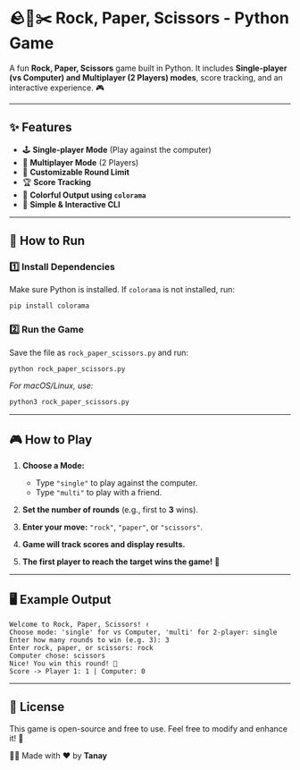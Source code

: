# 🪨📄✂️ Rock, Paper, Scissors - Python Game

A fun **Rock, Paper, Scissors** game built in Python. It includes **Single-player (vs Computer) and Multiplayer (2 Players) modes**, score tracking, and an interactive experience. 🎮  

---

## ✨ Features
- 🕹 **Single-player Mode** (Play against the computer)  
- 👥 **Multiplayer Mode** (2 Players)  
- 🔢 **Customizable Round Limit**  
- 🏆 **Score Tracking**  
- 🎨 **Colorful Output using `colorama`**  
- 📜 **Simple & Interactive CLI**  

---

## 🚀 How to Run

### 1️⃣ Install Dependencies
Make sure Python is installed. If `colorama` is not installed, run:  

```bash
pip install colorama
```

### 2️⃣ Run the Game
Save the file as `rock_paper_scissors.py` and run:

```bash
python rock_paper_scissors.py
```

_For macOS/Linux, use:_  
```bash
python3 rock_paper_scissors.py
```

---

## 🎮 How to Play

1. **Choose a Mode:**  
   - Type `"single"` to play against the computer.  
   - Type `"multi"` to play with a friend.  

2. **Set the number of rounds** (e.g., first to **3** wins).  

3. **Enter your move:** `"rock"`, `"paper"`, or `"scissors"`.  

4. **Game will track scores and display results.**  

5. **The first player to reach the target wins the game!** 🎉  

---

## 🖥️ Example Output
```
Welcome to Rock, Paper, Scissors! ✌️
Choose mode: 'single' for vs Computer, 'multi' for 2-player: single
Enter how many rounds to win (e.g. 3): 3
Enter rock, paper, or scissors: rock
Computer chose: scissors
Nice! You win this round! 🎉
Score -> Player 1: 1 | Computer: 0
```

---

## 📜 License
This game is open-source and free to use. Feel free to modify and enhance it! 🚀  

👨‍💻 Made with ❤️ by **Tanay**
